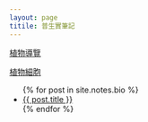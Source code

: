 ```yaml
---
layout: page
titile: 普生實筆記
---
```


[植物導覽](https://liao961120.github.io/notes/bio/plant_cell)

[植物細胞](https://liao961120.github.io/notes/bio/school_plant)


<ul>
  {% for post in site.notes.bio %}
    <li>
      <a href="{{ post.url }}">{{ post.title }}</a>
    </li>
  {% endfor %}
</ul>
